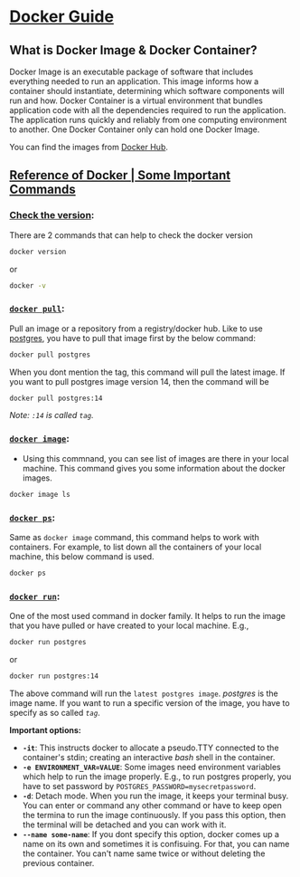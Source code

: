 # [Docker Guide](https://docs.docker.com)

## What is Docker Image & Docker Container?

Docker Image is an executable package of software that includes everything needed to run an application. This image informs how a container should instantiate, determining which software components will run and how. Docker Container is a virtual environment that bundles application code with all the dependencies required to run the application. The application runs quickly and reliably from one computing environment to another. One Docker Container only can hold one Docker Image.

You can find the images from [Docker Hub](https://hub.docker.com/search).

## [Reference of Docker | Some Important Commands](https://docs.docker.com/reference)

### [Check the version](https://docs.docker.com/engine/reference/commandline/version):

There are 2 commands that can help to check the docker version
```bash
docker version
```
or
```bash
docker -v
```

### [`docker pull`](https://docs.docker.com/engine/reference/commandline/pull):

Pull an image or a repository from a registry/docker hub. Like to use [postgres](https://hub.docker.com/_/postgres), you have to pull that image first by the below command:

```bash
docker pull postgres
```

When you dont mention the tag, this command will pull the latest image. If you want to pull postgres image version 14, then the command will be

```bash
docker pull postgres:14
```

*Note: `:14` is called `tag`.*

### [`docker image`](https://docs.docker.com/engine/reference/commandline/image):

- Using this commnand, you can see list of images are there in your local machine. This command gives you some information about the docker images.
```bash
docker image ls
```

### [`docker ps`](https://docs.docker.com/engine/reference/commandline/ps):

Same as `docker image` command, this command helps to work with containers. For example, to list down all the containers of your local machine, this below command is used.
```bash
docker ps
```

### [`docker run`](https://docs.docker.com/engine/reference/commandline/run):

One of the most used command in docker family. It helps to run the image that you have pulled or have created to your local machine. E.g.,

```bash
docker run postgres
```
or
```bash
docker run postgres:14
```
The above command will run the `latest postgres image`. *postgres* is the image name. If you want to run a specific version of the image, you have to specify as so called *`tag`*.

**Important options:**
- **`-it`**: This instructs docker to allocate a pseudo.TTY connected to the container's stdin; creating an interactive *bash* shell in the container.
- **`-e ENVIRONMENT_VAR=VALUE`**: Some images need environment variables which help to run the image properly. E.g., to run postgres properly, you have to set password by `POSTGRES_PASSWORD=mysecretpassword`.
- **`-d`**: Detach mode. When you run the image, it keeps your terminal busy. You can enter or command any other command or have to keep open the termina to run the image continuously. If you pass this option, then the terminal will be detached and you can work with it.
- **`--name some-name`**: If you dont specify this option, docker comes up a name on its own and sometimes it is confisuing. For that, you can name the container. You can't name same twice or without deleting the previous container.
